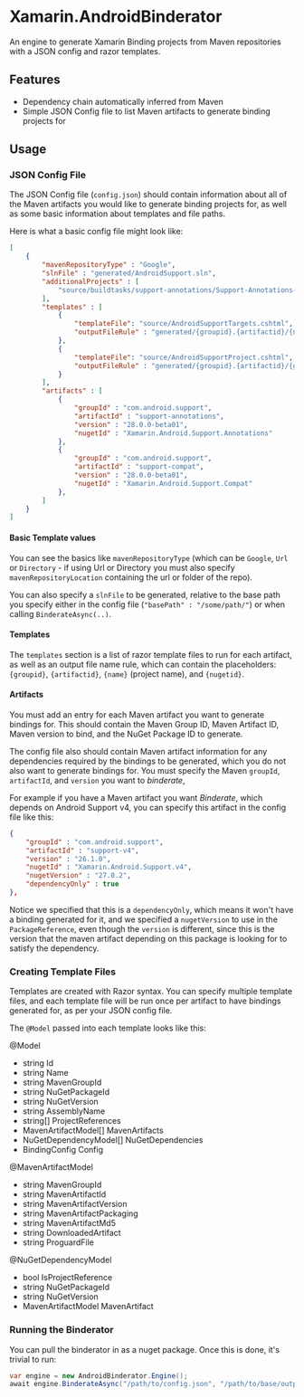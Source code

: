 # Xamarin.AndroidBinderator

An engine to generate Xamarin Binding projects from Maven repositories with a JSON config and razor templates.


## Features
 - Dependency chain automatically inferred from Maven
 - Simple JSON Config file to list Maven artifacts to generate binding projects for


## Usage

### JSON Config File

The JSON Config file (`config.json`) should contain information about all of the Maven artifacts you would like to generate binding projects for, as well as some basic information about templates and file paths.

Here is what a basic config file might look like:

```json
[
    {
        "mavenRepositoryType" : "Google",
        "slnFile" : "generated/AndroidSupport.sln",
        "additionalProjects" : [
            "source/buildtasks/support-annotations/Support-Annotations-BuildTasks.csproj"
        ],
        "templates" : [
            {
                "templateFile": "source/AndroidSupportTargets.cshtml",
                "outputFileRule" : "generated/{groupid}.{artifactid}/{nugetid}.targets"
            },
            {
                "templateFile": "source/AndroidSupportProject.cshtml",
                "outputFileRule" : "generated/{groupid}.{artifactid}/{groupid}.{artifactid}.csproj"
            }
        ],
        "artifacts" : [
            {
                "groupId" : "com.android.support",
                "artifactId" : "support-annotations",
                "version" : "28.0.0-beta01",
                "nugetId" : "Xamarin.Android.Support.Annotations"
            },
            {
                "groupId" : "com.android.support",
                "artifactId" : "support-compat",
                "version" : "28.0.0-beta01",
                "nugetId" : "Xamarin.Android.Support.Compat"
            },
        ]
    }
]
```

#### Basic Template values
You can see the basics like `mavenRepositoryType` (which can be `Google`, `Url` or `Directory` - if using Url or Directory you must also specify `mavenRepositoryLocation` containing the url or folder of the repo).

You can also specify a `slnFile` to be generated, relative to the base path you specify either in the config file (`"basePath" : "/some/path/"`) or when calling `BinderateAsync(..)`.

#### Templates
The `templates` section is a list of razor template files to run for each artifact, as well as an output file name rule, which can contain the placeholders: `{groupid}`, `{artifactid}`, `{name}` (project name), and `{nugetid}`.

#### Artifacts

You must add an entry for each Maven artifact you want to generate bindings for.  This should contain the Maven Group ID, Maven Artifact ID, Maven version to bind, and the NuGet Package ID to generate.

The config file also should contain Maven artifact information for any dependencies required by the bindings to be generated, which you do not also want to generate bindings for.  You must specify the Maven `groupId`, `artifactId`, and `version` you want to _binderate_,

For example if you have a Maven artifact you want _Binderate_, which depends on  Android Support v4, you can specify this artifact in the config file like this:

```json
{
    "groupId" : "com.android.support",
    "artifactId" : "support-v4",
    "version" : "26.1.0",
    "nugetId" : "Xamarin.Android.Support.v4",
    "nugetVersion" : "27.0.2",
    "dependencyOnly" : true
},
```

Notice we specified that this is a `dependencyOnly`, which means it won't have a binding generated for it, and we specified a `nugetVersion` to use in the `PackageReference`, even though the `version` is different, since this is the version that the maven artifact depending on this package is looking for to satisfy the dependency.


### Creating Template Files

Templates are created with Razor syntax.  You can specify multiple template files, and each template file will be run once per artifact to have bindings generated for, as per your JSON config file.

The `@Model` passed into each template looks like this:

@Model
- string Id
- string Name
- string MavenGroupId
- string NuGetPackageId
- string NuGetVersion
- string AssemblyName
- string[] ProjectReferences
- MavenArtifactModel[] MavenArtifacts
- NuGetDependencyModel[] NuGetDependencies
- BindingConfig Config

@MavenArtifactModel
- string MavenGroupId
- string MavenArtifactId
- string MavenArtifactVersion
- string MavenArtifactPackaging
- string MavenArtifactMd5
- string DownloadedArtifact
- string ProguardFile

@NuGetDependencyModel
- bool IsProjectReference
- string NuGetPackageId
- string NuGetVersion
- MavenArtifactModel MavenArtifact

### Running the Binderator

You can pull the binderator in as a nuget package.  Once this is done, it's trivial to run:

```csharp
var engine = new AndroidBinderator.Engine();
await engine.BinderateAsync("/path/to/config.json", "/path/to/base/output/");
```


